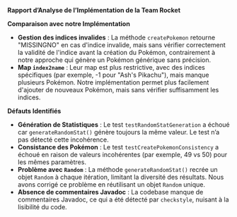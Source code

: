 **Rapport d’Analyse de l’Implémentation de la Team Rocket**

**Comparaison avec notre Implémentation**
- **Gestion des indices invalides** : La méthode `createPokemon` retourne "MISSINGNO" en cas d'indice invalide, mais sans vérifier correctement la validité de l'indice avant la création du Pokémon, contrairement à notre approche qui génère un Pokémon générique sans précision.
- **Map `index2name`** : Leur map est plus restrictive, avec des indices spécifiques (par exemple, -1 pour "Ash's Pikachu"), mais manque plusieurs Pokémon. Notre implémentation permet plus facilement d'ajouter de nouveaux Pokémon, mais sans vérifier suffisamment les indices.

**Défauts Identifiés**
- **Génération de Statistiques** : Le test `testRandomStatGeneration` a échoué car `generateRandomStat()` génère toujours la même valeur. Le test n’a pas détecté cette incohérence.
- **Consistance des Pokémon** : Le test `testCreatePokemonConsistency` a échoué en raison de valeurs incohérentes (par exemple, 49 vs 50) pour les mêmes paramètres.
- **Problème avec `Random`** : La méthode `generateRandomStat()` recrée un objet `Random` à chaque itération, limitant la diversité des résultats. Nous avons corrigé ce problème en réutilisant un objet `Random` unique.
- **Absence de commentaires Javadoc** : La codebase manque de commentaires Javadoc, ce qui a été détecté par `checkstyle`, nuisant à la lisibilité du code.

